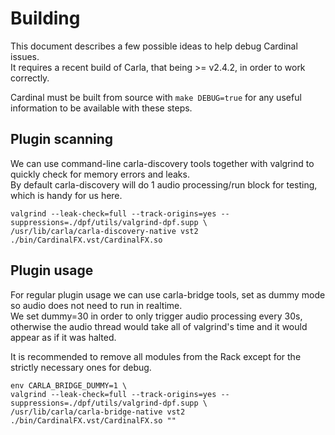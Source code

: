 # Building

This document describes a few possible ideas to help debug Cardinal issues.  
It requires a recent build of Carla, that being >= v2.4.2, in order to work correctly.

Cardinal must be built from source with `make DEBUG=true` for any useful information to be available with these steps.

## Plugin scanning

We can use command-line carla-discovery tools together with valgrind to quickly check for memory errors and leaks.  
By default carla-discovery will do 1 audio processing/run block for testing, which is handy for us here.

```
valgrind --leak-check=full --track-origins=yes --suppressions=./dpf/utils/valgrind-dpf.supp \
/usr/lib/carla/carla-discovery-native vst2 ./bin/CardinalFX.vst/CardinalFX.so
```

## Plugin usage

For regular plugin usage we can use carla-bridge tools, set as dummy mode so audio does not need to run in realtime.  
We set dummy=30 in order to only trigger audio processing every 30s,
otherwise the audio thread would take all of valgrind's time and it would appear as if it was halted.

It is recommended to remove all modules from the Rack except for the strictly necessary ones for debug.

```
env CARLA_BRIDGE_DUMMY=1 \
valgrind --leak-check=full --track-origins=yes --suppressions=./dpf/utils/valgrind-dpf.supp \
/usr/lib/carla/carla-bridge-native vst2 ./bin/CardinalFX.vst/CardinalFX.so ""
```
